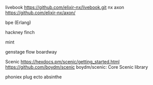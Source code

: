 livebook
  https://github.com/elixir-nx/livebook.git
nx
axon
  https://github.com/elixir-nx/axon/

bpe (Erlang)

hackney
finch

mint

genstage
flow
boardway

Scenic
  https://hexdocs.pm/scenic/getting_started.html
  https://github.com/boydm/scenic boydm/scenic: Core Scenic library

phoniex
plug
ecto
absinthe

